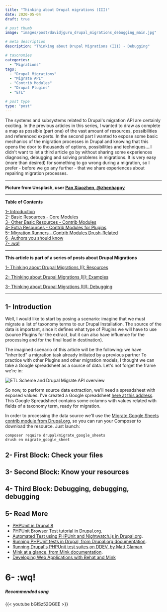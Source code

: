 ```yaml
---
title: "Thinking about Drupal migrations (III)"
date: 2020-05-04
draft: true

# post thumb
image: "images/post/davidjguru_drupal_migrations_debugging_main.jpg"

# meta description
description: "Thinking about Drupal Migrations (III) - Debugging"

# taxonomies
categories: 
  - "Migrations"  
tags:
  - "Drupal Migrations"
  - "Migrate API"
  - "Contrib Modules"
  - "Drupal Plugins"
  - "ETL"

# post type
type: "post"
---
```

The systems and subsystems related to Drupal's migration API are certainly exciting. In the previous articles in this series, I wanted to draw as complete a map as possible (part one) of the vast amount of resources, possibilities and referenced experts. In the second part I wanted to expose some basic mechanics of the migration processes in Drupal and knowing that this opens the door to thousands of options, possibilities and techniques....I didn't want to let a third article go by without sharing some experiences diagnosing, debugging and solving problems in migrations. It is very easy (more than desired) for something to go wrong during a migration, so I prefer - before we go any further - that we share experiences about repairing migration processes. 
 
--------------------------------------------------------------------------------------

**Picture from Unsplash, user [Pan Xiaozhen, @zhenhappy](https://unsplash.com/@zhenhappy)**

  
---------------------------------------------------------------------------------
**Table of Contents**

<!-- TOC -->
[1- Introduction](#1--introduction)  
[2- Basic Resources - Core Modules](#2--basic-resources---core-modules)  
[3- Other Basic Resources - Contrib Modules](#3--other-basic-resources---contrib-modules)  
[4- Extra Resources - Contrib Modules for Plugins](#4--extra-resources---contrib-modules-for-plugins)  
[5- Migration Runners - Contrib Modules Drush-Related](#5--migrations-runners---contrib-modules-drush-related)  
[6- Authors you should know](#6--authors-you-should-know)  
[7- :wq!](#7--wq)
<!-- /TOC -->

-----------------------------------------------------------------------------------------

**This article is part of a series of posts about Drupal Migrations**

<!-- TOC -->
[1- Thinking about Drupal Migrations (I): Resources](https://therussianlullaby.com/blog/thinking-about-drupal-migrations-resources/)  

[2- Thinking about Drupal Migrations (II): Examples](https://therussianlullaby.com/blog/thinking-about-drupal-migrations-examples)  

[3- Thinking about Drupal Migrations (III): Debugging](https://therussianlullaby.com/blog/thinking-about-drupal-migrations-debugging)  



<!-- /TOC -->

---------------------------------------------------------------------------------

## 1- Introduction
Well, I would like to start by posing a scenario: imagine that we must migrate a list of taxonomy terms to our Drupal Installation. The source of the data is important, since it defines what type of Plugins we will have to use (source Plugins for the extract, but it can also have influence for the processing and for the final load in destination).

The imagined scenario of this article will be the following: we have "inherited" a migration task already initiated by a previous partner 
To practice with other Plugins and other migration models, I thought we can take a Google spreadsheet as a source of data. Let's not forget the frame we're in: 

![ETL Scheme and Drupal Migrate API overview](../../images/post/davidjguru_drupal_migrations_ETL_scheme.png)  

So now, to perform source data extraction, we'll need a spreadsheet with exposed values. I've created a Google spreadsheet [here at this address](https://docs.google.com/spreadsheets/d/1bKGbPbgeuXaBfcKetaDqoDimmYcerQY_hT1rqzw4TbM/edit?usp=sharing). This Google Spreadsheet contains some columns with values related with fields of a taxonomy term, ready for migration.  

In order to processing the data source we'll use the [Migrate Google Sheets contrib module from Drupal.org](https://www.drupal.org/project/migrate_google_sheets), so you can run your Composer to download the resource. Just launch: 
```
composer require drupal/migrate_google_sheets
drush en migrate_google_sheet
```

## 2- First Block: Check your files

## 3- Second Block: Know your resources

## 4- Third Block: Debugging, debugging, debugging


## 5- Read More

* [PHPUnit in Drupal 8](https://www.drupal.org/docs/8/testing/phpunit-in-drupal-8)
* [PHPUnit Browser Test tutorial in Drupal.org](https://www.drupal.org/node/2783189).  
* [Automated Test using PHPUnit and Nightwatch.js in Drupal.org](https://api.drupal.org/api/drupal/core%21core.api.php/group/testing/8.8.x).  
* [Running PHPUnit tests in Drupal, from Drupal.org documentation](https://www.drupal.org/node/2116263).  
* [Running Drupal's PHPUnit test suites on DDEV, by Matt Glaman](https://glamanate.com/blog/running-drupals-phpunit-test-suites-ddev).  
* [Mink at a glance, from Mink documentation](http://mink.behat.org/en/latest/at-a-glance.html).  
* [Developing Web Applications with Behat and Mink](https://docs.behat.org/en/v2.5/cookbook/behat_and_mink.html)  


# 6- :wq! 

##### Recommended song

{{< youtube bGISz52QGEE >}}
